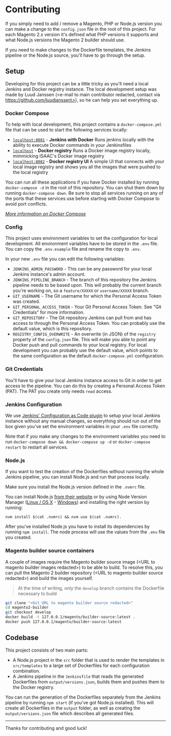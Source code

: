 # Contributing

If you simply need to add / remove a Magento, PHP or Node.js version you can make a change to the `config.json` file in the root of this project. For each Magento 2.x version it's defined what PHP versions it supports and what Node.js versions the Magento 2 builder should use.

If you need to make changes to the Dockerfile templates, the Jenkins pipeline or the Node.js source, you'll have to go through the setup.

## Setup

Developing for this project can be a little tricky as you'll need a local Jenkins and Docker registry instance. The local development setup was made by Luud Janssen (\<e-mail to main contributor redacted, contact via https://github.com/luudjanssen\>), so he can help you set everything up.

### Docker Compose

To help with local development, this project contains a `docker-compose.yml` file that can be used to start the following services locally:

- [`localhost:8081`](http://localhost:8081) - **Jenkins with Docker** Runs jenkins locally with the ability to execute Docker commands in your Jenkinsfiles
- [`localhost`](http://localhost) - **Docker registry** Runs a Docker image registry locally, mimmicking ISAAC's Docker image registry
- [`localhost:8082`](http://localhost:8082) - **Docker registry UI** A simple UI that connects with your local image registry and shows you all the images that were pushed to the local registry

You can run all these applications if you have Docker installed by running `docker-compose -d` in the root of this repository. You can shut them down by running `docker-compose down`. Be sure to stop all services running on any of the ports that these services use before starting with Docker Compose to avoid port conflicts.

[_More information on Docker Compose_](https://docs.docker.com/compose/)

### Config

This project uses environment variables to set the configuration for local development. All environment variables have to be stored in the `.env` file. You can copy the `.env.example` file and rename the copy to `.env`.

In your new `.env` file you can edit the following variables:

- `JENKINS_ADMIN_PASSWORD` - This can be any password for your local Jenkins instance's admin account.
- `JENKINS_PIPELINE_BRANCH` - The branch of this repository the Jenkins pipeline needs to be based upon. This will probably the current branch you're working on, so a `feature/XXXXX` or `username/XXXXX` branch.
- `GIT_USERNAME` - The Git username for which the Personal Access Token was created.
- `GIT_PERSONAL_ACCESS_TOKEN` - Your Git Personal Access Token. See "Git Credentials" for more information.
- `GIT_REPOSITORY` - The Git repository Jenkins can pull from and has access to through the Personal Access Token. You can probably use the default value, which is this repository.
- `REGISTRY_CONFIG_OVERWRITE` - An overwrite (in JSON) of the `registry` property of the `config.json` file. This will make you able to point any Docker push and pull commands to your local registry. For local development you can probably use the default value, which points to the same configuration as the default `docker-compose.yml` configuration.

### Git Credentials

You'll have to give your local Jenkins instance access to Git in order to get access to the pipeline. You can do this by creating a Personal Access Token (PAT). The PAT you create only needs `read` access.

### Jenkins Configuration

We use [Jenkins' Configuration as Code plugin](https://github.com/jenkinsci/configuration-as-code-plugin) to setup your local Jenkins instance without any manual changes, so everything should run out of the box given you've set the environment variables in your `.env` file correctly.

Note that if you make any changes to the environment variables you need to run `docker-compose down && docker-compose up -d` or `docker-compose restart` to restart all services.

### Node.js

If you want to test the creation of the Dockerfiles without running the whole Jenkins pipeline, you can install Node.js and run that process locally.

Make sure you install the Node.js version defined in the `.nvmrc` file.

You can install Node.js [from their website](https://nodejs.org/en/) or by using Node Version Manager ([Linux / OS X](https://github.com/nvm-sh/nvm) - [Windows](https://github.com/coreybutler/nvm-windows)) and installing the right version by running:

```shell
nvm install $(cat .nvmrc) && nvm use $(cat .nvmrc).
```

After you've installed Node.js you have to install its dependencies by running `npm install`. The node process will use the values from the `.env` file you created.

### Magento builder source containers

A couple of images require the Magento builder source image (\<URL to magento builder images redacted\>) to be able to build. To resolve this, you can pull the Magento 2 builder repository (\<URL to magento builder source redacted\>) and build the images yourself.

> At the time of writing, only the `develop` branch contains the Dockerfile necessary to build

```bash
git clone "<Git URL to magento builder source redacted>"
cd magento2-builder
git checkout develop
docker build -t 127.0.0.1/magento/builder-source:latest .
docker push 127.0.0.1/magento/builder-source:latest
```

## Codebase

This project consists of two main parts:

- A Node.js project in the `src` folder that is used to render the templates in `src/templates` to a large set of Dockerfiles for each configuration combination.
- A Jenkins pipeline in the `Jenkinsfile` that reads the generated Dockerfiles from `output/versions.json`, builds them and pushes them to the Docker registry.

You can run the generation of the Dockerfiles separately from the Jenkins pipeline by running `npm start` (if you've got Node.js installed). This will create all Dockerfiles in the `output` folder, as well as creating the `output/versions.json` file which describes all generated files.

---

Thanks for contributing and good luck!
